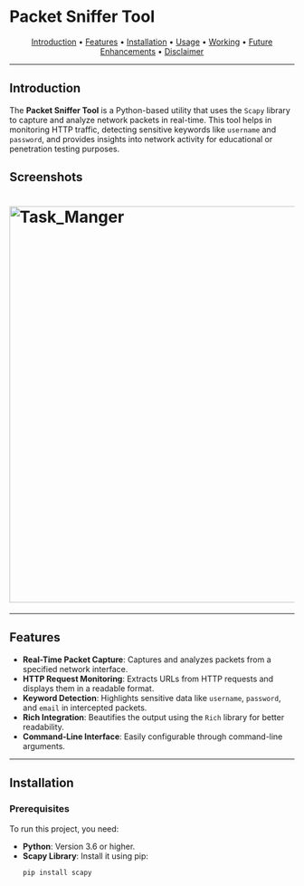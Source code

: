 # Packet Sniffer Tool

<p align="center">
  <a href="#introduction">Introduction</a> •
  <a href="#features">Features</a> •
  <a href="#installation">Installation</a> •
  <a href="#usage">Usage</a> •
  <a href="#working">Working</a> •
  <a href="#future-enhancements">Future Enhancements</a> •
  <a href="#disclaimer">Disclaimer</a>
</p>

---

## Introduction

The **Packet Sniffer Tool** is a Python-based utility that uses the `Scapy` library to capture and analyze network packets in real-time. This tool helps in monitoring HTTP traffic, detecting sensitive keywords like `username` and `password`, and provides insights into network activity for educational or penetration testing purposes.



## Screenshots

<h1 align="left">
  <img src="image/Screenshot 2025-01-14 121948.png" alt="Task_Manger" width="700px"></a>
  <br>
</h1>

---

## Features

- **Real-Time Packet Capture**: Captures and analyzes packets from a specified network interface.
- **HTTP Request Monitoring**: Extracts URLs from HTTP requests and displays them in a readable format.
- **Keyword Detection**: Highlights sensitive data like `username`, `password`, and `email` in intercepted packets.
- **Rich Integration**: Beautifies the output using the `Rich` library for better readability.
- **Command-Line Interface**: Easily configurable through command-line arguments.

---

## Installation

### Prerequisites

To run this project, you need:

- **Python**: Version 3.6 or higher.
- **Scapy Library**: Install it using pip:
  ```bash
  pip install scapy
